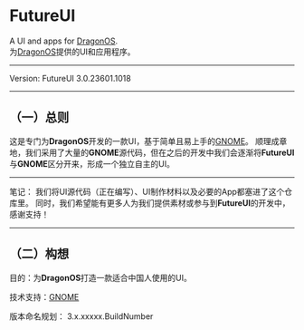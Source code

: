 # FutureUI
A UI and apps for [DragonOS](https://github.com/ZJ-Dragon/DragonOS).   
为[DragonOS](https://github.com/ZJ-Dragon/DragonOS)提供的UI和应用程序。

---

Version: FutureUI 3.0.23601.1018

---

## （一）总则

这是专门为**DragonOS**开发的一款UI，基于简单且易上手的[GNOME](https://www.gnome.org)。
顺理成章地，我们采用了大量的**GNOME**源代码，但在之后的开发中我们会逐渐将**FutureUI**与**GNOME**区分开来，形成一个独立自主的UI。

---

笔记： 我们将UI源代码（正在编写）、UI制作材料以及必要的App都塞进了这个仓库里。
同时，我们希望能有更多人为我们提供素材或参与到**FutureUI**的开发中，感谢支持！

---

## （二）构想

目的：为**DragonOS**打造一款适合中国人使用的UI。

技术支持：[GNOME](https://www.gnome.org)

版本命名规划： 3.x.xxxxx.BuildNumber
